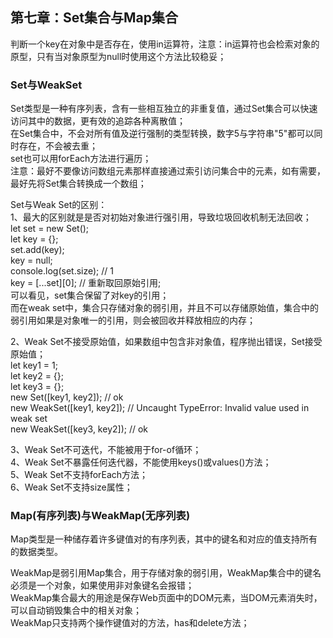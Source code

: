 ## 第七章：Set集合与Map集合

判断一个key在对象中是否存在，使用in运算符，注意：in运算符也会检索对象的原型，只有当对象原型为null时使用这个方法比较稳妥；<br>

### Set与WeakSet
Set类型是一种有序列表，含有一些相互独立的非重复值，通过Set集合可以快速访问其中的数据，更有效的追踪各种离散值；<br>
在Set集合中，不会对所有值及逆行强制的类型转换，数字5与字符串"5"都可以同时存在，不会被去重；<br>
set也可以用forEach方法进行遍历；<br>
注意：最好不要像访问数组元素那样直接通过索引访问集合中的元素，如有需要，最好先将Set集合转换成一个数组；<br>

Set与Weak Set的区别：<br>
1、最大的区别就是是否对初始对象进行强引用，导致垃圾回收机制无法回收；<br>
let set = new Set();<br>
let key = {};<br>
set.add(key);<br>
key = null;<br>
console.log(set.size); // 1<br>
key = [...set][0]; // 重新取回原始引用;<br>
可以看见，set集合保留了对key的引用；<br>
而在weak set中，集合只存储对象的弱引用，并且不可以存储原始值，集合中的弱引用如果是对象唯一的引用，则会被回收并释放相应的内存；<br>

2、Weak Set不接受原始值，如果数组中包含非对象值，程序抛出错误，Set接受原始值；<br>
let key1 = 1;<br>
let key2 = {};<br>
let key3 = {};<br>
new Set([key1, key2]); // ok<br>
new WeakSet([key1, key2]); // Uncaught TypeError: Invalid value used in weak set<br>
new WeakSet([key3, key2]); // ok<br>

3、Weak Set不可迭代，不能被用于for-of循环；<br>
4、Weak Set不暴露任何迭代器，不能使用keys()或values()方法；<br>
5、Weak Set不支持forEach方法；<br>
6、Weak Set不支持size属性；<br>

### Map(有序列表)与WeakMap(无序列表)
Map类型是一种储存着许多键值对的有序列表，其中的键名和对应的值支持所有的数据类型。<br>

WeakMap是弱引用Map集合，用于存储对象的弱引用，WeakMap集合中的键名必须是一个对象，如果使用非对象键名会报错；<br>
WeakMap集合最大的用途是保存Web页面中的DOM元素，当DOM元素消失时，可以自动销毁集合中的相关对象；<br>
WeakMap只支持两个操作键值对的方法，has和delete方法；<br>
